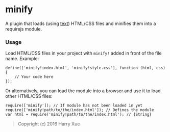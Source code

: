 # minify
 A plugin that loads (using [text](https://github.com/requirejs/text)) HTML/CSS files and minifies them into a requirejs module.

### Usage
Load HTML/CSS files in your project with `minify!` added in front of the file name. Example:
```
define(['minify!index.html', 'minify!style.css'], function (html, css) {
    // Your code here
});
```
Or alternatively, you can load the module into a browser and use it to load other HTML/CSS files:
```
require(['minify']); // If module has not been loaded in yet
require(['minify!path/to/the/index.html']); // Defines the module
var html = require('minify!path/to/the/index.html'); // {String}
```

> Copyright (c) 2016 Harry Xue
